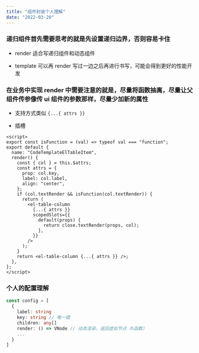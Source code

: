 ```yaml
---
title: "组件封装个人理解"
date: "2022-03-20"
---
```


### 递归组件首先需要思考的就是先设置递归边界，否则容易卡住

- render 适合写递归组件和动态组件

- template 可以再 render 写过一边之后再进行书写，可能会得到更好的性能开发

### 在业务中实现 **render** 中需要注意的就是，尽量将函数抽离，尽量让父组件传参像传 ui 组件的参数那样，尽量少加新的属性

- 支持方式类似 `{...{ attrs }}`

- 插槽

```vue
<script>
export const isFunction = (val) => typeof val === "function";
export default {
  name: "CodeTemplateElTableItem",
  render() {
    const { col } = this.$attrs;
    const attrs = {
      prop: col.key,
      label: col.label,
      align: "center",
    };
    if (col.textRender && isFunction(col.textRender)) {
      return (
        <el-table-column
          {...{ attrs }}
          scopedSlots={{
            default(props) {
              return close.textRender(props, col);
            },
          }}
        />
      );
    }
    return <el-table-column {...{ attrs }} />;
  },
};
</script>
```

### 个人的配置理解

```typescript
const config = [
  {
    label: string
    key: string // 唯一键
    children: any[]
    render: () => VNode // 动态渲染，返回虚拟节点（h函数）
    ...
  }
]
```
